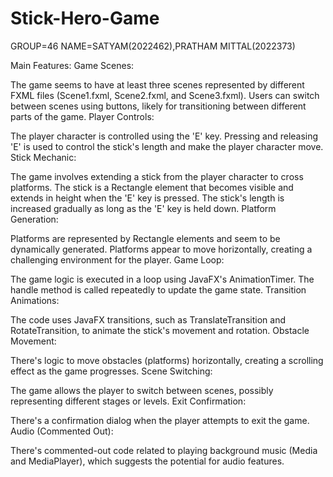 # Stick-Hero-Game

GROUP=46
NAME=SATYAM(2022462),PRATHAM MITTAL(2022373)



Main Features:
Game Scenes:

The game seems to have at least three scenes represented by different FXML files (Scene1.fxml, Scene2.fxml, and Scene3.fxml).
Users can switch between scenes using buttons, likely for transitioning between different parts of the game.
Player Controls:

The player character is controlled using the 'E' key. Pressing and releasing 'E' is used to control the stick's length and make the player character move.
Stick Mechanic:

The game involves extending a stick from the player character to cross platforms.
The stick is a Rectangle element that becomes visible and extends in height when the 'E' key is pressed.
The stick's length is increased gradually as long as the 'E' key is held down.
Platform Generation:

Platforms are represented by Rectangle elements and seem to be dynamically generated.
Platforms appear to move horizontally, creating a challenging environment for the player.
Game Loop:

The game logic is executed in a loop using JavaFX's AnimationTimer. The handle method is called repeatedly to update the game state.
Transition Animations:

The code uses JavaFX transitions, such as TranslateTransition and RotateTransition, to animate the stick's movement and rotation.
Obstacle Movement:

There's logic to move obstacles (platforms) horizontally, creating a scrolling effect as the game progresses.
Scene Switching:

The game allows the player to switch between scenes, possibly representing different stages or levels.
Exit Confirmation:

There's a confirmation dialog when the player attempts to exit the game.
Audio (Commented Out):

There's commented-out code related to playing background music (Media and MediaPlayer), which suggests the potential for audio features.

